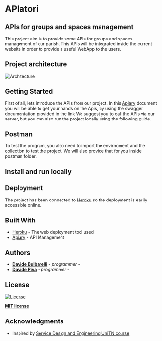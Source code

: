 # APIatori

## APIs for groups and spaces management 

This project aim is to provide some APIs for groups and spaces management of our parish. This APIs will be integrated inside the current website in order to provide a useful WebApp to the users.

## Project architecture

![Architecture](https://i.ibb.co/4JqCw0x/Untitled-Document.png)

## Getting Started

First of all, lets introduce the APIs from our project. 
In this [Apiary]()  document you will be able to get your hands on the Apis, by using the swagger documentation provided in the link
We suggest you to call the APIs via our server, but you can also run the project locally using the following guide.

## Postman

To test the program, you also need to import the envirnoment and the collection to test the project. We will also provide that for you inside postman folder.

## Install and run locally



## Deployment

The project has been connected to [Heroku](https://proging2dev.herokuapp.com) so the deployment is easily accessible online.

## Built With

* [Heroku](https://proging2dev.herokuapp.com) - The web deployment tool used
* [Apiary](https://proging2.docs.apiary.io/#) - API Management

## Authors

* [**Davide Bulbarelli**](https://github.com/dadebulba/) - *programmer* -
* [**Davide Piva**](https://github.com/Pivoz) - *programmer* -

## License

[![License](http://img.shields.io/:license-mit-blue.svg?style=flat-square)](http://badges.mit-license.org)

**[MIT license](http://opensource.org/licenses/mit-license.php)**

## Acknowledgments

* Inspired by [Service Design and Engineering UniTN course](https://sites.google.com/unitn.it/sde2019-20)
